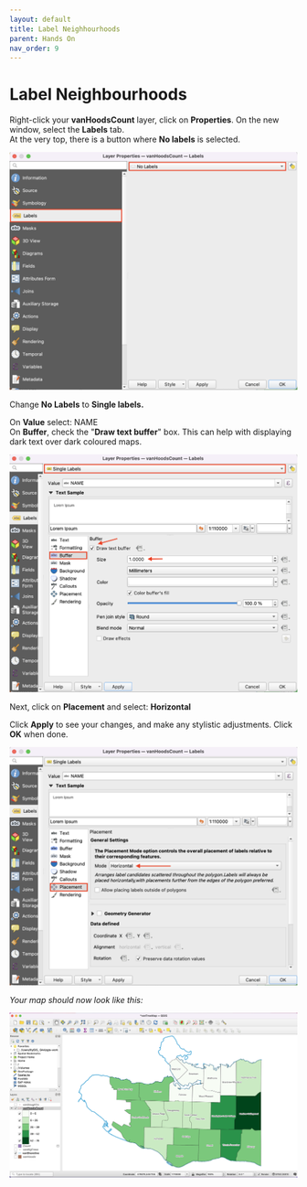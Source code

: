 ```yaml
---
layout: default
title: Label Neighhourhoods
parent: Hands On
nav_order: 9
---
```


# Label Neighbourhoods

Right-click your **vanHoodsCount** layer, click on **Properties**. On the new window, select the **Labels** tab.  
At the very top, there is a button where **No labels** is selected.

![VanHoodsCount Properties Label tab](VanHoodsCount-label-tab_20220520.png)

Change **No Labels** to **Single labels.**

On **Value** select: NAME    
On **Buffer**, check the "**Draw text buffer**" box. This can help with displaying dark text over dark coloured maps.   

![VanHoodsCount Properties Label Buffer](VanHoodsCount-buffer_20220520.png)

Next, click on **Placement** and select: **Horizontal**

Click **Apply** to see your changes, and make any stylistic adjustments. Click **OK** when done.

![VanHoodsCount Properties Label Placement](VanHoodsCount-placement_20220520.png)

*Your map should now look like this:*

![VanHoodsCount choroplath map](VanHoods-map_20220520.png)
